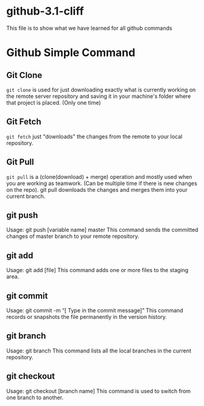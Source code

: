 # github-3.1-cliff
This file is to show what we have learned for all github commands
# Github Simple Command

## Git Clone
`git clone` is used for just downloading exactly what is currently working on the remote server repository and saving it in your machine's folder where that project is placed. (Only one time)

## Git Fetch
`git fetch` just "downloads" the changes from the remote to your local repository. 

## Git Pull
`git pull` is a (clone(download) + merge) operation and mostly used when you are working as teamwork. (Can be multiple time if there is new changes on the repo). git pull downloads the changes and merges them into your current branch. 

## git push
Usage: git push [variable name] master
This command sends the committed changes of master branch to your remote repository.

## git add
Usage: git add [file]
This command adds one or more files to the staging area.

## git commit
Usage: git commit -m “[ Type in the commit message]”
This command records or snapshots the file permanently in the version history.

## git branch
Usage: git branch
This command lists all the local branches in the current repository.

## git checkout
Usage: git checkout [branch name]
This command is used to switch from one branch to another.


